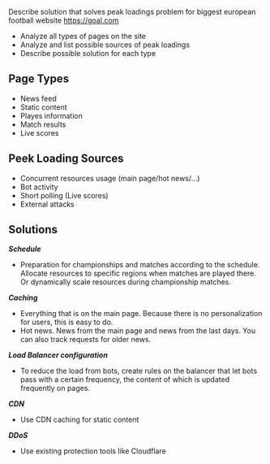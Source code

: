 Describe solution that solves peak loadings problem for biggest european football website https://goal.com  

- Analyze all types of pages on the site
- Analyze  and list possible sources of peak loadings
- Describe possible solution for each type 


## Page Types

- News feed
- Static content 
- Playes information
- Match results
- Live scores


## Peek Loading Sources

- Concurrent resources usage (main page/hot news/...)
- Bot activity
- Short polling (Live scores)
- External attacks

## Solutions

***Schedule***
- Preparation for championships and matches according to the schedule. Allocate resources to specific regions when matches are played there. Or dynamically scale resources during championship matches.

***Caching***
- Everything that is on the main page. Because there is no personalization for users, this is easy to do.
- Hot news. News from the main page and news from the last days. You can also track requests for older news. 

***Load Balancer configuration***
- To reduce the load from bots, create rules on the balancer that let bots pass with a certain frequency, the content of which is updated frequently on pages. 

***CDN***
- Use CDN caching for static content 

***DDoS***
- Use existing protection tools like Cloudflare 
